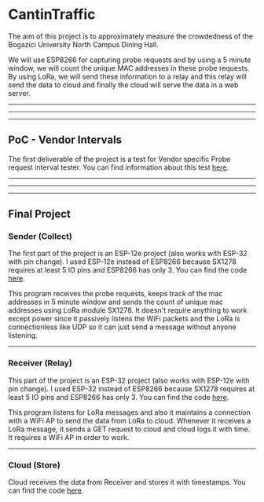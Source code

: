# CantinTraffic

The aim of this project is to approximately measure the crowdedness of the Bogazici University North Campus Dining Hall.

We will use ESP8266 for capturing probe requests and by using a 5 minute window, we will count the unique MAC addresses in these probe requests. By using LoRa, we will send these information to a relay and this relay will send the data to cloud and finally the cloud will serve the data in a web server.

---
---
---

## PoC - Vendor Intervals

The first deliverable of the project is a test for Vendor specific Probe request interval tester. You can find information about this test [here](test_for_vendor_intervals).

---
---
---

## Final Project
### Sender (Collect)

The first part of the project is an ESP-12e project (also works with ESP-32 with pin change). I used ESP-12e instead of ESP8266 because SX1278 requires at least 5 IO pins and ESP8266 has only 3. You can find the code [here](esp_send_project).

This program receives the probe requests, keeps track of the mac addresses in 5 minute window and sends the count of unique mac addresses using LoRa module SX1278. It doesn't require anything to work except power since it passively listens the WiFi packets and the LoRa is connectionless like UDP so it can just send a message without anyone listening.

---

### Receiver (Relay)

This part of the project is an ESP-32 project (also works with ESP-12e with pin change). I used ESP-32 instead of ESP8266 because SX1278 requires at least 5 IO pins and ESP8266 has only 3. You can find the code [here](esp_recv_project).

This program listens for LoRa messages and also it maintains a connection with a WiFi AP to send the data from LoRa to cloud. Whenever it receives a LoRa message, it sends a GET request to cloud and cloud logs it with time. It requires a WiFi AP in order to work.

---

### Cloud (Store)

Cloud receives the data from Receiver and stores it with timestamps. You can find the code [here](server_codes).
